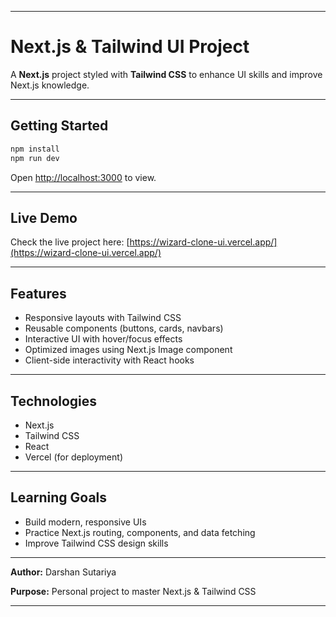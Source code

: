 
---

# Next.js & Tailwind UI Project

A **Next.js** project styled with **Tailwind CSS** to enhance UI skills and improve Next.js knowledge.

---

## Getting Started

```bash
npm install
npm run dev
```

Open [http://localhost:3000](http://localhost:3000) to view.

---

## Live Demo

Check the live project here: [https://wizard-clone-ui.vercel.app/](https://wizard-clone-ui.vercel.app/)

---

## Features

* Responsive layouts with Tailwind CSS
* Reusable components (buttons, cards, navbars)
* Interactive UI with hover/focus effects
* Optimized images using Next.js Image component
* Client-side interactivity with React hooks

---

## Technologies

* Next.js
* Tailwind CSS
* React
* Vercel (for deployment)

---

## Learning Goals

* Build modern, responsive UIs
* Practice Next.js routing, components, and data fetching
* Improve Tailwind CSS design skills

---

**Author:** Darshan Sutariya

**Purpose:** Personal project to master Next.js & Tailwind CSS

---

